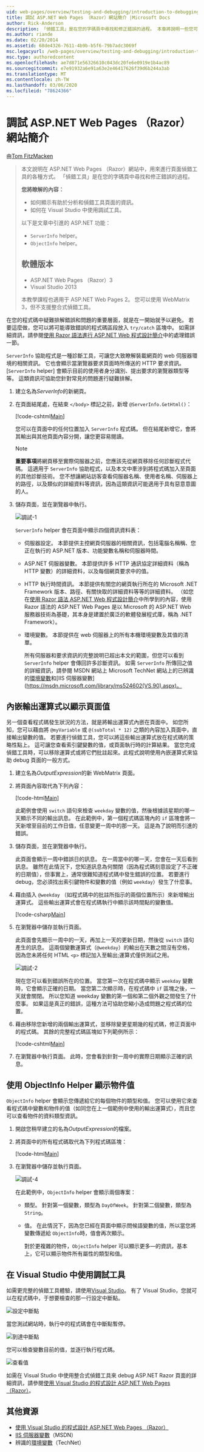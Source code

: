 ```yaml
---
uid: web-pages/overview/testing-and-debugging/introduction-to-debugging
title: 調試 ASP.NET Web Pages （Razor）網站簡介 |Microsoft Docs
author: Rick-Anderson
description: 「偵錯工具」是在您的字碼頁中尋找和修正錯誤的過程。 本章將說明一些您可以用來進行 debug 和分析的工具和技巧 。
ms.author: riande
ms.date: 02/20/2014
ms.assetid: 68de4326-7611-4b9b-b5f6-79b7adc3069f
msc.legacyurl: /web-pages/overview/testing-and-debugging/introduction-to-debugging
msc.type: authoredcontent
ms.openlocfilehash: ae7d871e56326610c043dc20fe6e0919e1b4ac89
ms.sourcegitcommit: e7e91932a6e91a63e2e46417626f39d6b244a3ab
ms.translationtype: MT
ms.contentlocale: zh-TW
ms.lasthandoff: 03/06/2020
ms.locfileid: "78624366"
---
```

# <a name="introduction-to-debugging-aspnet-web-pages-razor-sites"></a>調試 ASP.NET Web Pages （Razor）網站簡介

由[Tom FitzMacken](https://github.com/tfitzmac)

> 本文說明在 ASP.NET Web Pages （Razor）網站中，用來進行頁面偵錯工具的各種方式。 「偵錯工具」是在您的字碼頁中尋找和修正錯誤的過程。
>
> **您將瞭解的內容：**
>
> - 如何顯示有助於分析和偵錯工具頁面的資訊。
> - 如何在 Visual Studio 中使用調試工具。
>
>
> 以下是文章中引進的 ASP.NET 功能：
>
> - `ServerInfo` helper。
> - `ObjectInfo` helper。
>
>
> ## <a name="software-versions"></a>軟體版本
>
>
> - ASP.NET Web Pages （Razor）3
> - Visual Studio 2013
>
>
> 本教學課程也適用于 ASP.NET Web Pages 2。 您可以使用 WebMatrix 3，但不支援整合式偵錯工具。

在您的程式碼中疑難排解錯誤和問題的重要層面，就是在一開始就予以避免。 若要這麼做，您可以將可能導致錯誤的程式碼區段放入 `try/catch` 區塊中。 如需詳細資訊，請參閱[使用 Razor 語法進行 ASP.NET Web 程式設計簡介](https://go.microsoft.com/fwlink/?LinkId=202890)中的處理錯誤一節。

`ServerInfo` 協助程式是一種診斷工具，可讓您大致瞭解裝載網頁的 web 伺服器環境的相關資訊。 它也會顯示當瀏覽器要求頁面時所傳送的 HTTP 要求資訊。 [`ServerInfo` helper] 會顯示目前的使用者身分識別、提出要求的瀏覽器類型等等。 這類資訊可協助您針對常見的問題進行疑難排解。

1. 建立名為*ServerInfo*的新網頁。
2. 在頁面結尾處，在結束 `</body>` 標記之前，新增 `@ServerInfo.GetHtml()`：

    [!code-cshtml[Main](introduction-to-debugging/samples/sample1.cshtml)]

    您可以在頁面中的任何位置加入 `ServerInfo` 程式碼。 但在結尾新增它，會將其輸出與其他頁面內容分開，讓您更容易閱讀。

    > [!NOTE]
    >
    > **重要事項**將網頁移至實際伺服器之前，您應該先從網頁移除任何診斷程式代碼。 這適用于 `ServerInfo` 協助程式，以及本文中牽涉到將程式碼加入至頁面的其他診斷技術。 您不想讓網站訪客查看伺服器名稱、使用者名稱、伺服器上的路徑，以及類似的詳細資料等資訊，因為這類資訊可能適用于具有惡意意圖的人。
3. 儲存頁面，並在瀏覽器中執行。

    ![調試-1](introduction-to-debugging/_static/image1.jpg)

    `ServerInfo` helper 會在頁面中顯示四個資訊資料表：

   - 伺服器設定。 本節提供主控網頁伺服器的相關資訊，包括電腦名稱稱、您正在執行的 ASP.NET 版本、功能變數名稱和伺服器時間。
   - ASP.NET 伺服器變數。 本節提供許多 HTTP 通訊協定詳細資料（稱為 HTTP 變數）的詳細資料，以及每個網頁要求中的值。
   - HTTP 執行時間資訊。 本節提供有關您的網頁執行所在的 Microsoft .NET Framework 版本、路徑、有關快取的詳細資料等等的詳細資料。 （如您在[使用 Razor 語法 ASP.NET Web 程式設計簡介](https://go.microsoft.com/fwlink/?LinkId=202890)中所學到的內容，使用 Razor 語法的 ASP.NET Web Pages 是以 Microsoft 的 ASP.NET Web 服務器技術為基礎，其本身是建置於廣泛的軟體發展程式庫，稱為 .NET Framework）。
   - 環境變數。 本節提供在 web 伺服器上的所有本機環境變數及其值的清單。

     所有伺服器和要求資訊的完整說明已超出本文的範圍，但您可以看到 `ServerInfo` helper 會傳回許多診斷資訊。 如需 `ServerInfo` 所傳回之值的詳細資訊，請參閱 MSDN 網站上 Microsoft TechNet 網站上的已辨識的[環境變數](https://technet.microsoft.com/library/dd560744(WS.10).aspx)和[IIS 伺服器變數](https://msdn.microsoft.com/library/ms524602(VS.90).aspx)。

## <a name="embedding-output-expressions-to-display-page-values"></a>內嵌輸出運算式以顯示頁面值

另一個查看程式碼發生狀況的方法，就是將輸出運算式內嵌在頁面中。 如您所知，您可以藉由將 `@myVariable` 或 `@(subTotal * 12)` 之類的內容加入頁面中，直接輸出變數的值。 若要進行偵錯工具，您可以將這些輸出運算式放在程式碼的策略性點上。 這可讓您查看索引鍵變數的值，或頁面執行時的計算結果。 當您完成偵錯工具時，可以移除運算式或將它們批註起來。此程式說明使用內嵌運算式來協助 debug 頁面的一般方式。

1. 建立名為*OutputExpression*的新 WebMatrix 頁面。
2. 將頁面內容取代為下列內容：

    [!code-html[Main](introduction-to-debugging/samples/sample2.html)]

    此範例會使用 `switch` 語句來檢查 `weekday` 變數的值，然後根據該星期的哪一天顯示不同的輸出訊息。 在此範例中，第一個程式碼區塊內的 `if` 區塊會將一天新增至目前的工作日值，任意變更一周中的那一天。 這是為了說明而引進的錯誤。
3. 儲存頁面，並在瀏覽器中執行。

    此頁面會顯示一周中錯誤日的訊息。 在一周當中的哪一天，您會在一天后看到訊息。 雖然在此情況下，您知道訊息為何關閉（因為程式碼刻意設定了不正確的日期值），但事實上，通常很難知道程式碼中發生錯誤的位置。 若要進行 debug，您必須找出索引鍵物件和變數的值（例如 `weekday`）發生了什麼事。
4. 藉由插入 `@weekday` （如程式碼中的批註所指示的兩個位置所示）來新增輸出運算式。 這些輸出運算式會在程式碼執行中顯示該時間點的變數值。

    [!code-csharp[Main](introduction-to-debugging/samples/sample3.cs?highlight=2-3,15-16)]
5. 在瀏覽器中儲存並執行頁面。

    此頁面會先顯示一周中的一天，再加上一天的更新日期，然後從 `switch` 語句產生的訊息。 這兩個變數運算式（`@weekday`）的輸出在天數之間沒有空格，因為您未將任何 HTML `<p>` 標記加入至輸出;運算式僅供測試之用。

    ![調試-2](introduction-to-debugging/_static/image2.jpg)

    現在您可以看到錯誤所在的位置。 當您第一次在程式碼中顯示 `weekday` 變數時，它會顯示正確的日期。 當您第二次顯示時，在程式碼中 `if` 區塊之後，一天就會關閉。 所以您知道 weekday 變數的第一個和第二個外觀之間發生了什麼事。 如果這是真正的錯誤，這種方法可協助您縮小造成問題之程式碼的位置。
6. 藉由移除您新增的兩個輸出運算式，並移除變更星期幾的程式碼，修正頁面中的程式碼。 其餘的完整程式碼區塊如下列範例所示：

    [!code-cshtml[Main](introduction-to-debugging/samples/sample4.cshtml)]
7. 在瀏覽器中執行頁面。 此時，您會看到針對一周中的實際日期顯示正確的訊息。

## <a name="using-the-objectinfo-helper-to-display-object-values"></a>使用 ObjectInfo Helper 顯示物件值

`ObjectInfo` helper 會顯示您傳遞給它的每個物件的類型和值。 您可以使用它來查看程式碼中變數和物件的值（如同您在上一個範例中使用的輸出運算式），而且您可以查看物件的資料類型資訊。

1. 開啟您稍早建立的名為*OutputExpression*的檔案。
2. 將頁面中的所有程式碼取代為下列程式碼區塊：

    [!code-html[Main](introduction-to-debugging/samples/sample5.html)]
3. 在瀏覽器中儲存並執行頁面。

    ![調試-4](introduction-to-debugging/_static/image3.jpg)

    在此範例中，`ObjectInfo` helper 會顯示兩個專案：

   - 類型。 針對第一個變數，類型為 `DayOfWeek`。 針對第二個變數，類型為 `String`。
   - 值。 在此情況下，因為您已經在頁面中顯示問候語變數的值，所以當您將變數傳遞給 `ObjectInfo`時，值會再次顯示。

     對於更複雜的物件，`ObjectInfo` helper 可以顯示更多&#8212;的資訊，基本上，它可以顯示物件所有屬性的類型和值。

## <a name="using-debugging-tools-in-visual-studio"></a>在 Visual Studio 中使用調試工具

如需更完整的偵錯工具體驗，請使用[Visual Studio](https://visualstudio.microsoft.com/downloads/?utm_medium=microsoft&utm_source=docs.microsoft.com&utm_campaign=button+cta&utm_content=download+vs2017)。 有了 Visual Studio，您就可以在程式碼中，于想要檢查的那一行設定中斷點。

![設定中斷點](introduction-to-debugging/_static/image1.png)

當您測試網站時，執行中的程式碼會在中斷點暫停。

![到達中斷點](introduction-to-debugging/_static/image2.png)

您可以檢查變數目前的值，並逐行執行程式碼。

![查看值](introduction-to-debugging/_static/image3.png)

如需在 Visual Studio 中使用整合式偵錯工具來 debug ASP.NET Razor 頁面的詳細資訊，請參閱[使用 Visual Studio 的程式設計 ASP.NET Web Pages （Razor）](https://go.microsoft.com/fwlink/?LinkId=205854)。

## <a name="additional-resources"></a>其他資源

- [使用 Visual Studio 的程式設計 ASP.NET Web Pages （Razor）](https://go.microsoft.com/fwlink/?LinkId=205854)
- [IIS 伺服器變數](https://msdn.microsoft.com/library/ms524602(VS.90).aspx)（MSDN）
- 辨識的[環境變數](https://technet.microsoft.com/library/dd560744(WS.10).aspx)（TechNet）
